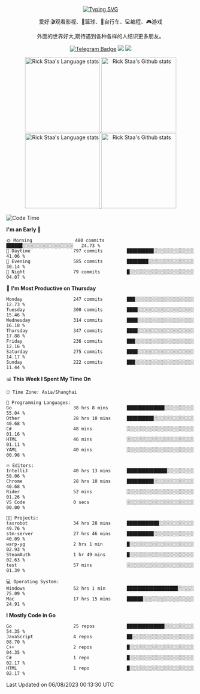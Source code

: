 <div align="center"> 

[![Typing SVG](https://readme-typing-svg.herokuapp.com?size=25&duration=2500&color=eeeeee&vCenter=true&width=200&height=40&lines=Hi+there+%F0%9F%91%8B%F0%9F%8F%BB;I'm+DanBai)](https://git.io/typing-svg)

爱好:🎬观看影视、🏀篮球、🚴自行车、💻编程、🎮游戏

外面的世界好大,期待遇到各种各样的人结识更多朋友。

[![Telegram Badge](https://img.shields.io/badge/-Telegram-blue?style=flat&logo=Telegram&logoColor=white)](https://t.me/danbai9420) 
[![](https://img.shields.io/badge/-Blog-brightgreen?style=flat&logo=Blogger&logoColor=white)](https://p00q.cn)
[![](https://img.shields.io/badge/-Email-red?style=flat&logo=Mail.Ru&logoColor=white)](mailto:danbai@88.com)
</div>

<!-- Light Mode -->
<div align="center"> 
<a href="https://github.com/anuraghazra/github-readme-stats#gh-light-mode-only">
<img height=200 src="https://github-readme-stats.vercel.app/api/top-langs/?username=danbai225&layout=compact&langs_count=10&hide_border=1&role=OWNER,COLLABORATOR#gh-light-mode-only" alt="Rick Staa's Language stats" />
</a>
<a href="https://github.com/anuraghazra/github-readme-stats#gh-light-mode-only">
<img height=200 src="https://github-readme-stats.vercel.app/api?username=danbai225&show_icons=true&count_private=true&line_height=28&hide_border=1&include_all_commits=true&card_width=450&role=OWNER,COLLABORATOR&exclude_repo=github-readme-stats#gh-light-mode-only" alt="Rick Staa's Github stats" />
</a>
</div>

<!-- Dark Mode -->
<div align="center"> 
<a href="https://github.com/anuraghazra/github-readme-stats#gh-dark-mode-only">
<img height=200 src="https://github-readme-stats.vercel.app/api/top-langs/?username=danbai225&layout=compact&langs_count=10&hide_border=1&role=OWNER,COLLABORATOR&theme=github_dark#gh-dark-mode-only" alt="Rick Staa's Language stats" />
</a>
<a href="https://github.com/anuraghazra/github-readme-stats#gh-dark-mode-only">
<img height=200 src="https://github-readme-stats.vercel.app/api?username=danbai225&show_icons=true&count_private=true&line_height=28&hide_border=1&include_all_commits=true&card_width=450&role=OWNER,COLLABORATOR&exclude_repo=github-readme-stats&theme=github_dark#gh-dark-mode-only" alt="Rick Staa's Github stats" />
</a>
</div>

<!--START_SECTION:waka-->
![Code Time](http://img.shields.io/badge/Code%20Time-800%20hrs%2059%20mins-blue)

**I'm an Early 🐤** 

```text
🌞 Morning                480 commits         ██████░░░░░░░░░░░░░░░░░░░   24.73 % 
🌆 Daytime                797 commits         ██████████░░░░░░░░░░░░░░░   41.06 % 
🌃 Evening                585 commits         ████████░░░░░░░░░░░░░░░░░   30.14 % 
🌙 Night                  79 commits          █░░░░░░░░░░░░░░░░░░░░░░░░   04.07 % 
```
📅 **I'm Most Productive on Thursday** 

```text
Monday                   247 commits         ███░░░░░░░░░░░░░░░░░░░░░░   12.73 % 
Tuesday                  300 commits         ████░░░░░░░░░░░░░░░░░░░░░   15.46 % 
Wednesday                314 commits         ████░░░░░░░░░░░░░░░░░░░░░   16.18 % 
Thursday                 347 commits         ████░░░░░░░░░░░░░░░░░░░░░   17.88 % 
Friday                   236 commits         ███░░░░░░░░░░░░░░░░░░░░░░   12.16 % 
Saturday                 275 commits         ████░░░░░░░░░░░░░░░░░░░░░   14.17 % 
Sunday                   222 commits         ███░░░░░░░░░░░░░░░░░░░░░░   11.44 % 
```


📊 **This Week I Spent My Time On** 

```text
🕑︎ Time Zone: Asia/Shanghai

💬 Programming Languages: 
Go                       38 hrs 8 mins       ██████████████░░░░░░░░░░░   55.04 % 
Other                    28 hrs 10 mins      ██████████░░░░░░░░░░░░░░░   40.68 % 
C#                       48 mins             ░░░░░░░░░░░░░░░░░░░░░░░░░   01.16 % 
HTML                     46 mins             ░░░░░░░░░░░░░░░░░░░░░░░░░   01.11 % 
YAML                     40 mins             ░░░░░░░░░░░░░░░░░░░░░░░░░   00.98 % 

🔥 Editors: 
IntelliJ                 40 hrs 13 mins      ███████████████░░░░░░░░░░   58.06 % 
Chrome                   28 hrs 10 mins      ██████████░░░░░░░░░░░░░░░   40.68 % 
Rider                    52 mins             ░░░░░░░░░░░░░░░░░░░░░░░░░   01.26 % 
VS Code                  0 secs              ░░░░░░░░░░░░░░░░░░░░░░░░░   00.00 % 

🐱‍💻 Projects: 
taxrobot                 34 hrs 28 mins      ████████████░░░░░░░░░░░░░   49.76 % 
stm-server               27 hrs 46 mins      ██████████░░░░░░░░░░░░░░░   40.09 % 
warp-yg                  2 hrs 1 min         █░░░░░░░░░░░░░░░░░░░░░░░░   02.93 % 
SteamAuth                1 hr 49 mins        █░░░░░░░░░░░░░░░░░░░░░░░░   02.63 % 
test                     57 mins             ░░░░░░░░░░░░░░░░░░░░░░░░░   01.39 % 

💻 Operating System: 
Windows                  52 hrs 1 min        ███████████████████░░░░░░   75.09 % 
Mac                      17 hrs 15 mins      ██████░░░░░░░░░░░░░░░░░░░   24.91 % 
```

**I Mostly Code in Go** 

```text
Go                       25 repos            ██████████████░░░░░░░░░░░   54.35 % 
JavaScript               4 repos             ██░░░░░░░░░░░░░░░░░░░░░░░   08.70 % 
C++                      2 repos             █░░░░░░░░░░░░░░░░░░░░░░░░   04.35 % 
C#                       1 repo              █░░░░░░░░░░░░░░░░░░░░░░░░   02.17 % 
HTML                     1 repo              █░░░░░░░░░░░░░░░░░░░░░░░░   02.17 % 
```




 Last Updated on 06/08/2023 00:13:30 UTC
<!--END_SECTION:waka-->

